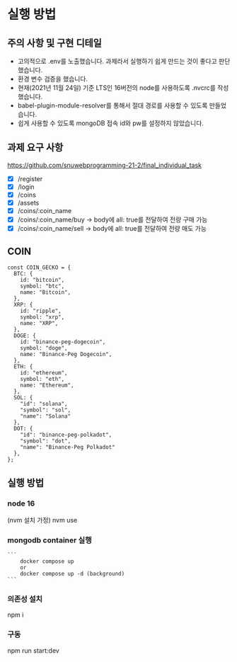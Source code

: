 # 실행 방법

## 주의 사항 및 구현 디테일

- 고의적으로 .env를 노출했습니다. 과제라서 실행하기 쉽게 만드는 것이 좋다고 판단했습니다.
- 환경 변수 검증을 했습니다.
- 현재(2021년 11월 24일) 기준 LTS인 16버전의 node를 사용하도록 .nvcrc를 작성했습니다.
- babel-plugin-module-resolver를 통해서 절대 경로를 사용할 수 있도록 만들었습니다.
- 쉽게 사용할 수 있도록 mongoDB 접속 id와 pw를 설정하지 않았습니다.

## 과제 요구 사항

https://github.com/snuwebprogramming-21-2/final_individual_task

- [x] /register
- [x] /login
- [x] /coins
- [x] /assets
- [x] /coins/:coin_name
- [x] /coins/:coin_name/buy -> body에 all: true를 전달하여 전량 구매 가능
- [x] /coins/:coin_name/sell -> body에 all: true를 전달하여 전량 매도 가능

## COIN

```
const COIN_GECKO = {
  BTC: {
    id: "bitcoin",
    symbol: "btc",
    name: "Bitcoin",
  },
  XRP: {
    id: "ripple",
    symbol: "xrp",
    name: "XRP",
  },
  DOGE: {
    id: "binance-peg-dogecoin",
    symbol: "doge",
    name: "Binance-Peg Dogecoin",
  },
  ETH: {
    id: "ethereum",
    symbol: "eth",
    name: "Ethereum",
  },
  SOL: {
    "id": "solana",
    "symbol": "sol",
    "name": "Solana"
  },
  DOT: {
    "id": "binance-peg-polkadot",
    "symbol": "dot",
    "name": "Binance-Peg Polkadot"
  },
};
```

## 실행 방법

### node 16

(nvm 설치 가정)
nvm use

### mongodb container 실행

    ```
        docker compose up
        or
        docker compose up -d (background)
    ```

### 의존성 설치

npm i

### 구동

npm run start:dev
